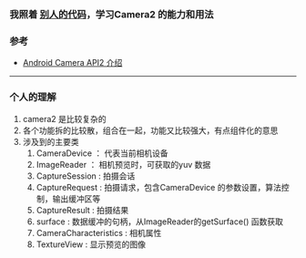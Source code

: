 ### 我照着 [别人的代码](https://github.com/darylgo/Camera2Sample)，学习Camera2 的能力和用法
### 参考
* [Android Camera API2 介绍](https://redspider110.github.io/2018/11/28/0109-android-camera-3-api2/)
----
### 个人的理解
1. camera2 是比较复杂的
2. 各个功能拆的比较散，组合在一起，功能又比较强大，有点组件化的意思
3. 涉及到的主要类
   1. CameraDevice   ： 代表当前相机设备
   2. ImageReader    ： 相机预览时，可获取的yuv 数据
   3. CaptureSession : 拍摄会话
   4. CaptureRequest : 拍摄请求，包含CameraDevice 的参数设置，算法控制，输出缓冲区等
   5. CaptureResult  : 拍摄结果
   6. surface        : 数据缓冲的句柄，从ImageReader的getSurface() 函数获取
   7. CameraCharacteristics : 相机属性
   8. TextureView : 显示预览的图像
   